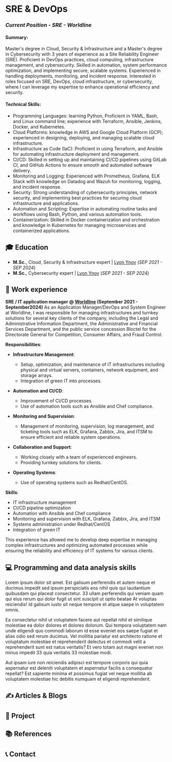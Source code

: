 # SRE & DevOps 
### _Current Position - SRE - Worldline_ 

#### Summary: 
Master's degree in Cloud, Security & Infrastructure and a Master's degree in Cybersecurity with 3 years of experience as a Site Reliability Engineer (SRE). Proficient in DevOps practices, cloud computing, infrastructure management, and cybersecurity. Skilled in automation, system performance optimization, and implementing secure, scalable systems. Experienced in handling deployments, monitoring, and incident response. Interested in roles focused on SRE, DevOps, cloud infrastructure, or cybersecurity, where I can leverage my expertise to enhance operational efficiency and security.

#### Technical Skills:
- Programming Languages: learning Python, Proficient in YAML, Bash, and Linux command line; experience with Terraform, Ansible, Jenkins, Docker, and Kubernetes.
- Cloud Platforms: knowledge in AWS and Google Cloud Platform (GCP); experienced in designing, deploying, and managing scalable cloud infrastructure.
- Infrastructure as Code (IaC): Proficient in using Terraform, and Ansible for automating infrastructure deployment and management.
- CI/CD: Skilled in setting up and maintaining CI/CD pipelines using GitLab CI, and GitHub Actions to ensure smooth and automated software delivery.
- Monitoring and Logging: Experienced with Prometheus, Grafana, ELK Stack with knowledge on Datadog and Wazuh for monitoring, logging, and incident response.
- Security: Strong understanding of cybersecurity principles, network security, and implementing best practices for securing cloud infrastructure and applications.
- Automation and Scripting: Expertise in automating routine tasks and workflows using Bash, Python, and various automation tools.
- Containerization: Skilled in Docker containerization and orchestration and knowledge in Kubernetes for managing microservices and containerized applications.

## 🎓 Education	  		
- **M.Sc.**, Cloud, Security & Infrastructure expert	| <a href="https://www.ynov.com/formations/informatique/mastere-expert-en-cloud-securite-infrastructure" target="_blank">Lyon Ynov</a> (_SEP 2021 - SEP 2024_)
- **M.Sc.**, Cybersecurity expert	| <a href="https://www.ynov.com/formations/cybersecurite/mastere-consultant-en-cybersecurite" target="_blank">Lyon Ynov</a> (_SEP 2021 - SEP 2024_)        		


## 💼 Work experience 
**SRE / IT application manager @ <a href="https://worldline.com/fr-fr/home" target="_blank">Worldline</a> (September 2021 - September2024)**
As an Application Manager/DevOps and System Engineer at Worldline, I was responsible for managing infrastructures and turnkey solutions for several key clients of the company, including the Legal and Administrative Information Department, the Administrative and Financial Services Department, and the public service concession Bloctel for the Directorate General for Competition, Consumer Affairs, and Fraud Control.

**Responsibilities**:

- **Infrastructure Management**:
  - Setup, optimization, and maintenance of IT infrastructures including physical and virtual servers, containers, network equipment, and storage arrays.
  - Integration of green IT into processes.

- **Automation and CI/CD**:
  - Improvement of CI/CD processes.
  - Use of automation tools such as Ansible and Chef compliance.

- **Monitoring and Supervision**:
  - Management of monitoring, supervision, log management, and ticketing tools such as ELK, Grafana, Zabbix, Jira, and ITSM to ensure efficient and reliable system operations.

- **Collaboration and Support**:
  - Working closely with a team of experienced engineers.
  - Providing turnkey solutions for clients.

- **Operating Systems**:
  - Use of operating systems such as Redhat/CentOS.

**Skills**:

- IT infrastructure management
- CI/CD pipeline optimization
- Automation with Ansible and Chef compliance
- Monitoring and supervision with ELK, Grafana, Zabbix, Jira, and ITSM
- Systems administration under Redhat/CentOS
- Integration of green IT

This experience has allowed me to develop deep expertise in managing complex infrastructures and optimizing automated processes while ensuring the reliability and efficiency of IT systems for various clients.


## 💻 Programming and data analysis skills
Lorem ipsum dolor sit amet. Est galisum perferendis et autem neque et ducimus impedit sed ipsum perspiciatis eos nihil quis qui laudantium quibusdam qui placeat consectetur. 33 ullam perferendis qui veniam quam qui eius rerum qui dolor fugit ut sint suscipit ut optio beatae At voluptas reiciendis! Id galisum iusto sit neque tempore et atque saepe in voluptatem omnis.

Ea consectetur nihil ut voluptatem facere aut repellat nihil et similique molestiae ea dolor dolores et dolores dolorum. Qui tempora voluptatem nam unde eligendi quo commodi laborum id esse eveniet eos saepe fugiat et alias odio sed rerum ducimus. Vel mollitia pariatur est architecto ratione et voluptatum molestiae et reprehenderit delectus et commodi velit a reprehenderit sunt est natus veritatis? Et vero totam aut magni eveniet non minus impedit 33 quia veritatis 33 molestiae modi.

Aut ipsam iure non reiciendis adipisci est tempore corporis qui quia aspernatur est deleniti voluptatem et aspernatur facilis a consequatur repellat? Est sapiente minima et possimus fugiat vel neque mollitia ab voluptatem molestiae hic debitis numquam et eligendi reprehenderit.



## ✍️ Articles & Blogs

## 📜 Project

## 📚 References

## 📞 Contact
